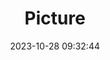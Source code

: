 ---
weight: 1
images:
- /images/edited/262.jpeg
title: Picture
date: 2023-10-28 09:32:44
tags: [luminar neo,work,24-70mm F2.8 DG DN | Art 019,ILCE-7M3,24.0]
---
